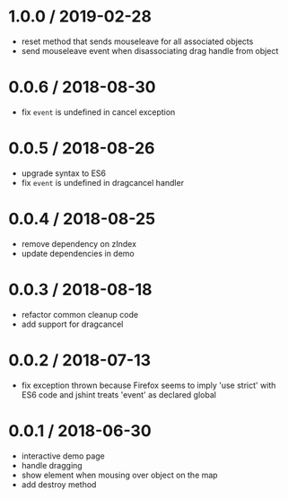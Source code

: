 
1.0.0 / 2019-02-28
==================

 * reset method that sends mouseleave for all associated objects
 * send mouseleave event when disassociating drag handle from object

0.0.6 / 2018-08-30
==================

 * fix `event` is undefined in cancel exception

0.0.5 / 2018-08-26
==================

 * upgrade syntax to ES6
 * fix `event` is undefined in dragcancel handler

0.0.4 / 2018-08-25
==================

 * remove dependency on zIndex
 * update dependencies in demo

0.0.3 / 2018-08-18
==================

 * refactor common cleanup code
 * add support for dragcancel

0.0.2 / 2018-07-13
==================

 * fix exception thrown because Firefox seems to imply 'use strict' with ES6 code and jshint treats 'event' as declared global

0.0.1 / 2018-06-30
==================

 * interactive demo page
 * handle dragging
 * show element when mousing over object on the map
 * add destroy method

